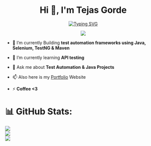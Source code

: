 <h1 align="center">Hi 👋, I'm Tejas Gorde</h1>


<p align="center">
  <a href="https://git.io/typing-svg">
    <img src="https://readme-typing-svg.herokuapp.com?font=Fira+Code&pause=1000&width=435&lines=Quality+Assurance+Engineer" alt="Typing SVG" />
  </a>
</p>




<p align="center"><img src="https://komarev.com/ghpvc/?username=iamtejasrg&color=dc143c" alt-"iamtejasrg"/></p>


- 🔭 I’m currently Building **test automation frameworks using Java, Selenium, TestNG & Maven**

- 🌱 I’m currently learning **API testing**

- 💬 Ask me about **Test Automation & Java Projects**

- 📫 Also here is my [Portfolio](https://iamtejasrg.me/) Website

- ⚡ **Coffee <3**

# 📊 GitHub Stats:
![](https://github-readme-stats.vercel.app/api?username=iamtejasrg&theme=highcontrast&hide_border=false&include_all_commits=true&count_private=true)<br/>
![](https://github-readme-streak-stats.herokuapp.com/?user=iamtejasrg&theme=highcontrast&hide_border=false)<br/>
![](https://github-readme-stats.vercel.app/api/top-langs/?username=iamtejasrg&theme=highcontrast&hide_border=false&include_all_commits=true&count_private=true&layout=compact)

